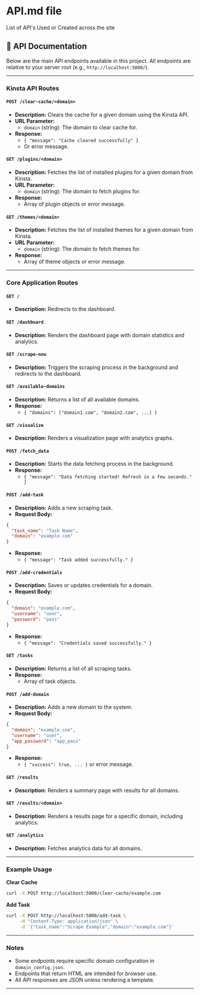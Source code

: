  

# API.md file

List of API's Used or Created across the site

## 🚀 API Documentation

Below are the main API endpoints available in this project.
All endpoints are relative to your server root (e.g., `http://localhost:5000/`).

---

### **Kinsta API Routes**

#### `POST /clear-cache/<domain>`

- **Description:** Clears the cache for a given domain using the Kinsta API.
- **URL Parameter:**
    - `domain` (string): The domain to clear cache for.
- **Response:**
    - `{ "message": "Cache cleared successfully" }`
    - Or error message.


#### `GET /plugins/<domain>`

- **Description:** Fetches the list of installed plugins for a given domain from Kinsta.
- **URL Parameter:**
    - `domain` (string): The domain to fetch plugins for.
- **Response:**
    - Array of plugin objects or error message.


#### `GET /themes/<domain>`

- **Description:** Fetches the list of installed themes for a given domain from Kinsta.
- **URL Parameter:**
    - `domain` (string): The domain to fetch themes for.
- **Response:**
    - Array of theme objects or error message.

---

### **Core Application Routes**

#### `GET /`

- **Description:** Redirects to the dashboard.


#### `GET /dashboard`

- **Description:** Renders the dashboard page with domain statistics and analytics.


#### `GET /scrape-now`

- **Description:** Triggers the scraping process in the background and redirects to the dashboard.


#### `GET /available-domains`

- **Description:** Returns a list of all available domains.
- **Response:**
    - `{ "domains": ["domain1.com", "domain2.com", ...] }`


#### `GET /visualize`

- **Description:** Renders a visualization page with analytics graphs.


#### `POST /fetch_data`

- **Description:** Starts the data fetching process in the background.
- **Response:**
    - `{ "message": "Data fetching started! Refresh in a few seconds." }`


#### `POST /add-task`

- **Description:** Adds a new scraping task.
- **Request Body:**

```json
{
  "task_name": "Task Name",
  "domain": "example.com"
}
```

- **Response:**
    - `{ "message": "Task added successfully." }`


#### `POST /add-credentials`

- **Description:** Saves or updates credentials for a domain.
- **Request Body:**

```json
{
  "domain": "example.com",
  "username": "user",
  "password": "pass"
}
```

- **Response:**
    - `{ "message": "Credentials saved successfully." }`


#### `GET /tasks`

- **Description:** Returns a list of all scraping tasks.
- **Response:**
    - Array of task objects.


#### `POST /add-domain`

- **Description:** Adds a new domain to the system.
- **Request Body:**

```json
{
  "domain": "example.com",
  "username": "user",
  "app_password": "app_pass"
}
```

- **Response:**
    - `{ "success": true, ... }` or error message.


#### `GET /results`

- **Description:** Renders a summary page with results for all domains.


#### `GET /results/<domain>`

- **Description:** Renders a results page for a specific domain, including analytics.


#### `GET /analytics`

- **Description:** Fetches analytics data for all domains.

---

### **Example Usage**

**Clear Cache**

```bash
curl -X POST http://localhost:5000/clear-cache/example.com
```

**Add Task**

```bash
curl -X POST http://localhost:5000/add-task \
     -H "Content-Type: application/json" \
     -d '{"task_name":"Scrape Example","domain":"example.com"}'
```


---

### **Notes**

- Some endpoints require specific domain configuration in `domain_config.json`.
- Endpoints that return HTML are intended for browser use.
- All API responses are JSON unless rendering a template.

---
